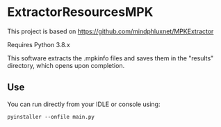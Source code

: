 # ExtractorResourcesMPK

This project is based on https://github.com/mindphluxnet/MPKExtractor

Requires Python 3.8.x

This software extracts the .mpkinfo files and saves them in the "results" directory, which opens upon completion.

## Use

You can run directly from your IDLE or console using:

``` 
pyinstaller --onfile main.py 
```